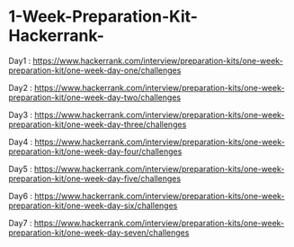 # 1-Week-Preparation-Kit-Hackerrank-
Day1 : https://www.hackerrank.com/interview/preparation-kits/one-week-preparation-kit/one-week-day-one/challenges

Day2 : https://www.hackerrank.com/interview/preparation-kits/one-week-preparation-kit/one-week-day-two/challenges

Day3 : https://www.hackerrank.com/interview/preparation-kits/one-week-preparation-kit/one-week-day-three/challenges

Day4 : https://www.hackerrank.com/interview/preparation-kits/one-week-preparation-kit/one-week-day-four/challenges

Day5 : https://www.hackerrank.com/interview/preparation-kits/one-week-preparation-kit/one-week-day-five/challenges

Day6 : https://www.hackerrank.com/interview/preparation-kits/one-week-preparation-kit/one-week-day-six/challenges

Day7 : https://www.hackerrank.com/interview/preparation-kits/one-week-preparation-kit/one-week-day-seven/challenges

